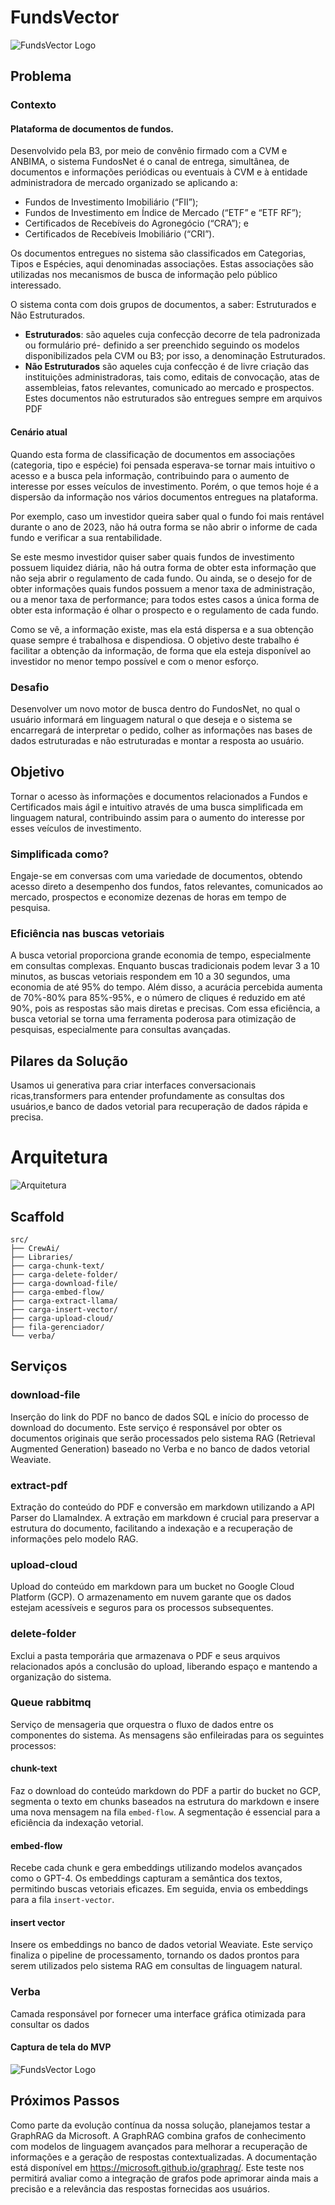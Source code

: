 # FundsVector

![FundsVector Logo](./assets/FundosVectorLite.png)

## Problema

### Contexto

#### Plataforma de documentos de fundos.
Desenvolvido pela B3, por meio de convênio firmado com a CVM e ANBIMA, o sistema FundosNet é o
canal de entrega, simultânea, de documentos e informações periódicas ou eventuais à CVM e à entidade
administradora de mercado organizado se aplicando a:
 - Fundos de Investimento Imobiliário (“FII”);
 - Fundos de Investimento em Índice de Mercado (“ETF” e “ETF RF”);
 - Certificados de Recebíveis do Agronegócio (“CRA”); e
 - Certificados de Recebíveis Imobiliário (“CRI”).

Os documentos entregues no sistema são classificados em Categorias, Tipos e Espécies, aqui
denominadas associações. Estas associações são utilizadas nos mecanismos de busca de informação pelo
público interessado.

O sistema conta com dois grupos de documentos, a saber: Estruturados e Não Estruturados.
 - **Estruturados**: são aqueles cuja confecção decorre de tela padronizada ou formulário pré-
definido a ser preenchido seguindo os modelos disponibilizados pela CVM ou B3; por isso, a
denominação Estruturados.
 - **Não Estruturados** são aqueles cuja confecção é de livre criação das instituições
administradoras, tais como, editais de convocação, atas de assembleias, fatos relevantes,
comunicado ao mercado e prospectos. Estes documentos não estruturados são entregues
sempre em arquivos PDF

#### Cenário atual
Quando esta forma de classificação de documentos em associações (categoria, tipo e espécie) foi pensada
esperava-se tornar mais intuitivo o acesso e a busca pela informação, contribuindo para o aumento de
interesse por esses veículos de investimento. Porém, o que temos hoje é a dispersão da informação nos
vários documentos entregues na plataforma.

Por exemplo, caso um investidor queira saber qual o fundo foi
mais rentável durante o ano de 2023, não há outra forma se não abrir o informe de cada fundo e verificar a sua rentabilidade.

Se este mesmo investidor quiser saber quais fundos de investimento possuem liquidez
diária, não há outra forma de obter esta informação que não seja abrir o regulamento de cada fundo. Ou
ainda, se o desejo for de obter informações quais fundos possuem a menor taxa de administração, ou a
menor taxa de performance; para todos estes casos a única forma de obter esta informação é olhar o
prospecto e o regulamento de cada fundo.

Como se vê, a informação existe, mas ela está dispersa e a sua obtenção quase sempre é trabalhosa e
dispendiosa. O objetivo deste trabalho é facilitar a obtenção da informação, de forma que ela esteja
disponível ao investidor no menor tempo possível e com o menor esforço.

### Desafio
Desenvolver um novo motor de busca dentro do FundosNet, no qual o usuário informará em linguagem
natural o que deseja e o sistema se encarregará de interpretar o pedido, colher as informações nas bases
de dados estruturadas e não estruturadas e montar a resposta ao usuário.

## Objetivo
Tornar o acesso às informações e documentos relacionados a Fundos e Certificados mais ágil e intuitivo através de uma busca simplificada em linguagem natural, contribuindo assim para o aumento do interesse por esses veículos de investimento.

### Simplificada como?
Engaje-se em conversas com uma variedade de documentos, obtendo acesso direto a desempenho dos fundos, fatos relevantes, comunicados ao mercado, prospectos e economize dezenas de horas em tempo de pesquisa.

### Eficiência nas buscas vetoriais
A busca vetorial proporciona grande economia de tempo, especialmente em consultas complexas. Enquanto buscas tradicionais podem levar 3 a 10 minutos, as buscas vetoriais respondem em 10 a 30 segundos, uma economia de até 95% do tempo. Além disso, a acurácia percebida aumenta de 70%-80% para 85%-95%, e o número de cliques é reduzido em até 90%, pois as respostas são mais diretas e precisas. Com essa eficiência, a busca vetorial se torna uma ferramenta poderosa para otimização de pesquisas, especialmente para consultas avançadas.

## Pilares da Solução
Usamos ui generativa para criar interfaces conversacionais ricas,transformers para entender profundamente as consultas dos usuários,e banco de dados vetorial para recuperação de dados rápida e precisa.

# Arquitetura 

![Arquitetura](./assets/arquitetura.png)

## Scaffold

```
src/
├── CrewAi/
├── Libraries/
├── carga-chunk-text/
├── carga-delete-folder/
├── carga-download-file/
├── carga-embed-flow/
├── carga-extract-llama/
├── carga-insert-vector/
├── carga-upload-cloud/
├── fila-gerenciador/
└── verba/
```

## Serviços

### download-file

Inserção do link do PDF no banco de dados SQL e início do processo de download do documento. Este serviço é responsável por obter os documentos originais que serão processados pelo sistema RAG (Retrieval Augmented Generation) baseado no Verba e no banco de dados vetorial Weaviate.

### extract-pdf

Extração do conteúdo do PDF e conversão em markdown utilizando a API Parser do LlamaIndex. A extração em markdown é crucial para preservar a estrutura do documento, facilitando a indexação e a recuperação de informações pelo modelo RAG.


### upload-cloud

Upload do conteúdo em markdown para um bucket no Google Cloud Platform (GCP). O armazenamento em nuvem garante que os dados estejam acessíveis e seguros para os processos subsequentes.

### delete-folder

Exclui a pasta temporária que armazenava o PDF e seus arquivos relacionados após a conclusão do upload, liberando espaço e mantendo a organização do sistema.


### Queue rabbitmq

Serviço de mensageria que orquestra o fluxo de dados entre os componentes do sistema. As mensagens são enfileiradas para os seguintes processos:


#### chunk-text

Faz o download do conteúdo markdown do PDF a partir do bucket no GCP, segmenta o texto em chunks baseados na estrutura do markdown e insere uma nova mensagem na fila `embed-flow`. A segmentação é essencial para a eficiência da indexação vetorial.

#### embed-flow

Recebe cada chunk e gera embeddings utilizando modelos avançados como o GPT-4. Os embeddings capturam a semântica dos textos, permitindo buscas vetoriais eficazes. Em seguida, envia os embeddings para a fila `insert-vector`.


#### insert vector
Insere os embeddings no banco de dados vetorial Weaviate. Este serviço finaliza o pipeline de processamento, tornando os dados prontos para serem utilizados pelo sistema RAG em consultas de linguagem natural.

### Verba
Camada responsável por fornecer uma interface gráfica otimizada para consultar os dados 

#### Captura de tela do MVP
![FundsVector Logo](./assets/MVP.png)

## Próximos Passos
Como parte da evolução contínua da nossa solução, planejamos testar a GraphRAG da Microsoft. A GraphRAG combina grafos de conhecimento com modelos de linguagem avançados para melhorar a recuperação de informações e a geração de respostas contextualizadas. A documentação está disponível em https://microsoft.github.io/graphrag/. Este teste nos permitirá avaliar como a integração de grafos pode aprimorar ainda mais a precisão e a relevância das respostas fornecidas aos usuários.
